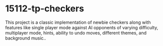 # 15112-tp-checkers
This project is a classic implementation of newbie checkers along with features like single player mode against AI opponents of varying difficulty, multiplayer mode, hints, ability to undo moves, different themes, and background music..
